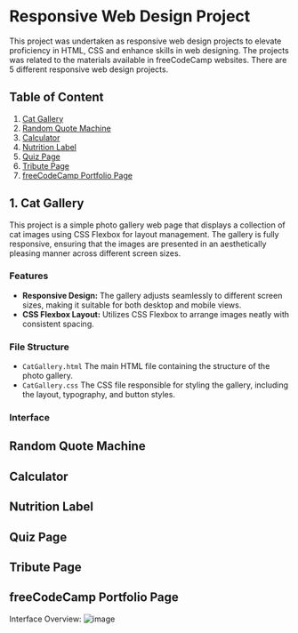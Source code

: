 # Responsive Web Design Project

This project was undertaken as responsive web design projects to elevate proficiency in HTML, CSS and enhance skills in web designing. The projects was related to the materials available in freeCodeCamp websites. There are 5 different responsive web design projects.


## Table of Content
1. [Cat Gallery](#Cat-Gallery)
2. [Random Quote Machine](#Random-Quote-Machine)
3. [Calculator](#Calculator)
4. [Nutrition Label](#Nutrition-Label)
5. [Quiz Page](#Quiz-Page)
6. [Tribute Page](#Tribute-Page)
7. [freeCodeCamp Portfolio Page](#freeCodeCamp-Portfolio-Page)


## 1. Cat Gallery
This project is a simple photo gallery web page that displays a collection of cat images using CSS Flexbox for layout management. The gallery is fully responsive, ensuring that the images are presented in an aesthetically pleasing manner across different screen sizes.

### Features
- **Responsive Design:** The gallery adjusts seamlessly to different screen sizes, making it suitable for both desktop and mobile views.
- **CSS Flexbox Layout:** Utilizes CSS Flexbox to arrange images neatly with consistent spacing.

### File Structure
- `CatGallery.html` The main HTML file containing the structure of the photo gallery.
- `CatGallery.css` The CSS file responsible for styling the gallery, including the layout, typography, and button styles.

### Interface

## Random Quote Machine

## Calculator

## Nutrition Label

## Quiz Page

## Tribute Page

## freeCodeCamp Portfolio Page


Interface Overview:
![image](https://github.com/user-attachments/assets/1025fe42-0972-4335-ae46-b3694b00b36c)
